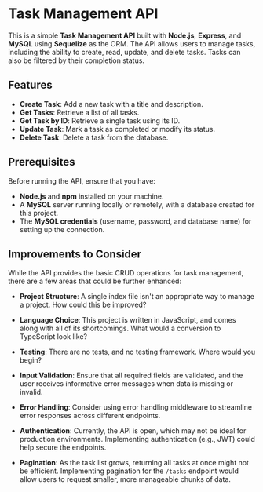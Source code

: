 # Task Management API

This is a simple **Task Management API** built with **Node.js**, **Express**, and **MySQL** using **Sequelize** as the ORM. The API allows users to manage tasks, including the ability to create, read, update, and delete tasks. Tasks can also be filtered by their completion status.

## Features

* **Create Task**: Add a new task with a title and description.
* **Get Tasks**: Retrieve a list of all tasks.
* **Get Task by ID**: Retrieve a single task using its ID.
* **Update Task**: Mark a task as completed or modify its status.
* **Delete Task**: Delete a task from the database.

## Prerequisites

Before running the API, ensure that you have:

* **Node.js** and **npm** installed on your machine.
* A **MySQL** server running locally or remotely, with a database created for this project.
* The **MySQL credentials** (username, password, and database name) for setting up the connection.

## Improvements to Consider

While the API provides the basic CRUD operations for task management, there are a few areas that could be further enhanced:

* **Project Structure**: A single index file isn't an appropriate way to manage a project. How could this be improved?

* **Language Choice**: This project is written in JavaScript, and comes along with all of its shortcomings. What would a conversion to TypeScript look like?

* **Testing**: There are no tests, and no testing framework. Where would you begin?

* **Input Validation**: Ensure that all required fields are validated, and the user receives informative error messages when data is missing or invalid.

* **Error Handling**: Consider using error handling middleware to streamline error responses across different endpoints.

* **Authentication**: Currently, the API is open, which may not be ideal for production environments. Implementing authentication (e.g., JWT) could help secure the endpoints.

* **Pagination**: As the task list grows, returning all tasks at once might not be efficient. Implementing pagination for the `/tasks` endpoint would allow users to request smaller, more manageable chunks of data.
